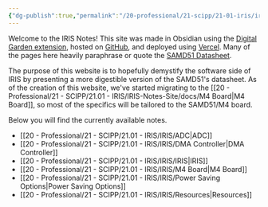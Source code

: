 ```yaml
---
{"dg-publish":true,"permalink":"/20-professional/21-scipp/21-01-iris/iris/iris/","tags":["gardenEntry"],"noteIcon":"","created":"2024-08-23T14:09:13.301-07:00","updated":"2024-09-03T13:30:16.573-07:00"}
---
```


Welcome to the IRIS Notes! This site was made in Obsidian using the [Digital Garden extension](https://dg-docs.ole.dev/), hosted on [GitHub](https://github.com/Baron-Paelen/iris-notes-site), and deployed using [Vercel](https://vercel.com). Many of the pages here heavily paraphrase or quote the [SAMD51 Datasheet](https://ww1.microchip.com/downloads/aemDocuments/documents/MCU32/ProductDocuments/DataSheets/SAM-D5x-E5x-Family-Data-Sheet-DS60001507.pdf).

The purpose of this website is to hopefully demystify the software side of IRIS by presenting a more digestible version of the SAMD51's datasheet. As of the creation of this website, we've started migrating to the [[20 - Professional/21 - SCIPP/21.01 - IRIS/IRIS-Notes-Site/docs/M4 Board\|M4 Board]], so most of the specifics will be tailored to the SAMD51/M4 board. 

Below you will find the currently available notes.


- [[20 - Professional/21 - SCIPP/21.01 - IRIS/IRIS/ADC\|ADC]]
- [[20 - Professional/21 - SCIPP/21.01 - IRIS/IRIS/DMA Controller\|DMA Controller]]
- [[20 - Professional/21 - SCIPP/21.01 - IRIS/IRIS/IRIS\|IRIS]]
- [[20 - Professional/21 - SCIPP/21.01 - IRIS/IRIS/M4 Board\|M4 Board]]
- [[20 - Professional/21 - SCIPP/21.01 - IRIS/IRIS/Power Saving Options\|Power Saving Options]]
- [[20 - Professional/21 - SCIPP/21.01 - IRIS/IRIS/Resources\|Resources]]

